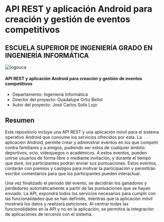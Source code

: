 # API REST y aplicación Android para creación y gestión de eventos competitivos

## ESCUELA SUPERIOR DE INGENIERÍA GRADO EN INGENIERÍA INFORMÁTICA

![logouca](https://gabcomunicacion.uca.es/wp-content/uploads/2021/07/logo_V1_COLOR_50-x-19mm.png?u)

#### API REST y aplicación Android para creación y gestión de eventos competitivos

* Departamento: Ingeniería Informática
* Director del proyecto: Guadalupe Ortiz Bellot
* Autor del proyecto: José Carlos Solís Lojo

## Resumen
Este repositorio incluye una API REST y una aplicación móvil para el sistema operativo Android que consume los servicios ofrecidos por esta.
La aplicación Android, permite crear y administrar eventos en los que competir contra familiares y a amigos, pudiendo ser estos de cualquier ámbito: deportivos, ocio, videojuegos o académicos. A estos eventos, pueden unirse usuarios de forma libre o mediante invitación, y durante el tiempo que dure, los participantes podrán enviar sus puntuaciones. Estos eventos, contarán con premios y castigos para motivar la participación y permitirán escribir comentarios para que los participantes pueden interactuar.

Una vez finalizado el periodo del evento, se decidirán los ganadores y perdedores automáticamente a partir de las puntuaciones que se hayan enviado.
La API, expondrá todos los servicios necesarios para cumplir con las funcionalidades que se han definido, mientras que la aplicación móvil mostrará los datos y realizará peticiones. Al centrar todas las funcionalidades en la API y no en la aplicación, se permitirá la integración de aplicaciones de terceros con el sistema.
